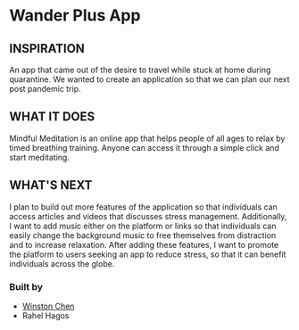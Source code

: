# Wander Plus App 

## INSPIRATION

An app that came out of the desire to travel while stuck at home during quarantine. We wanted to create an application so that we can plan our next post pandemic trip.  

## WHAT IT DOES

Mindful Meditation is an online app that helps people of all ages to relax by timed breathing training. Anyone can access it through a simple click and start meditating.

## WHAT'S NEXT

I plan to build out more features of the application so that individuals can access articles and videos that discusses stress management. Additionally, I want to add music either on the platform or links so that individuals can easily change the background music to free themselves from distraction and to increase relaxation. After adding these features, I want to promote the platform to users seeking an app to reduce stress, so that it can benefit individuals across the globe. 

### Built by 
* [Winston Chen](https://www.linkedin.com/in/winston-c/)
* Rahel Hagos
